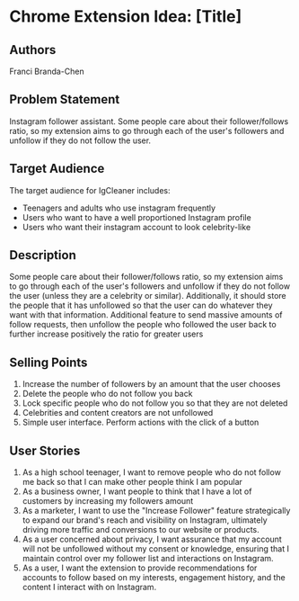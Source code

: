 # Chrome Extension Idea: [Title]

## Authors

Franci Branda-Chen

## Problem Statement

Instagram follower assistant. Some people care about their follower/follows ratio, so my extension aims to go through each of the user's followers and unfollow if they do not follow the user.

## Target Audience

The target audience for IgCleaner includes:

- Teenagers and adults who use instagram frequently
- Users who want to have a well proportioned Instagram profile
- Users who want their instagram account to look celebrity-like

## Description

Some people care about their follower/follows ratio, so my extension aims to go through each of the user's followers and unfollow if they do not follow the user (unless they are a celebrity or similar). Additionally, it should store the people that it has unfollowed so that the user can do whatever they
want with that information. Additional feature to send massive amounts of follow requests, then unfollow the people who followed the user back to further increase positively the ratio for greater users

## Selling Points

1. Increase the number of followers by an amount that the user chooses
2. Delete the people who do not follow you back
3. Lock specific people who do not follow you so that they are not deleted
4. Celebrities and content creators are not unfollowed
5. Simple user interface. Perform actions with the click of a button 

## User Stories

1. As a high school teenager, I want to remove people who do not follow me back so that I can 
make other people think I am popular
2. As a business owner, I want people to think that I have a lot of customers by increasing my followers amount
3. As a marketer, I want to use the "Increase Follower" feature strategically to expand our brand's reach and visibility on Instagram, ultimately driving more traffic and conversions to our website or products.
4. As a user concerned about privacy, I want assurance that my account will not be unfollowed without my consent or knowledge, ensuring that I maintain control over my follower list and interactions on Instagram.
5. As a user, I want the extension to provide recommendations for accounts to follow based on my interests, engagement history, and the content I interact with on Instagram.
